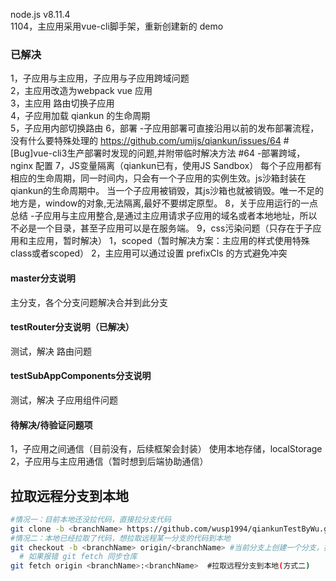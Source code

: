 node.js v8.11.4  
1104，主应用采用vue-cli脚手架，重新创建新的 demo

### 已解决
1，子应用与主应用，子应用与子应用跨域问题  
2，主应用改造为webpack vue 应用  
3，主应用 路由切换子应用  
4，子应用加载 qiankun 的生命周期  
5，子应用内部切换路由
6，部署
    -子应用部署可直接沿用以前的发布部署流程，没有什么要特殊处理的
    https://github.com/umijs/qiankun/issues/64  #[Bug]vue-cli3生产部署时发现的问题,并附带临时解决方法 #64
    -部署跨域，nginx 配置
7，JS变量隔离（qiankun已有，使用JS Sandbox）
    每个子应用都有相应的生命周期，同一时间内，只会有一个子应用的实例生效。js沙箱封装在qiankun的生命周期中。
    当一个子应用被销毁，其js沙箱也就被销毁。唯一不足的地方是，window的对象,无法隔离,最好不要绑定原型。
8，关于应用运行的一点总结
    -子应用与主应用整合,是通过主应用请求子应用的域名或者本地地址，所以不必是一个目录，甚至子应用可以是在服务端。
9，css污染问题（只存在于子应用和主应用，暂时解决）
  	1，scoped（暂时解决方案：主应用的样式使用特殊class或者scoped）
  	2，主应用可以通过设置 prefixCls 的方式避免冲突


#### master分支说明
主分支，各个分支问题解决合并到此分支

#### testRouter分支说明（已解决）
测试，解决 路由问题

#### testSubAppComponents分支说明
测试，解决 子应用组件问题

#### 待解决/待验证问题项
1，子应用之间通信（目前没有，后续框架会封装）
    使用本地存储，localStorage
2，子应用与主应用通信（暂时想到后端协助通信）


## 拉取远程分支到本地
```sh
#情况一：目前本地还没拉代码，直接拉分支代码
git clone -b <branchName> https://github.com/wusp1994/qiankunTestByWu.git
#情况二：本地已经拉取了代码，想拉取远程某一分支的代码到本地
git checkout -b <branchName> origin/<branchName> #当前分支上创建一个分支，拉取远程到本地（方式一）
  # 如果报错 git fetch 同步仓库
git fetch origin <branchName>:<branchName>  #拉取远程分支到本地(方式二)
```